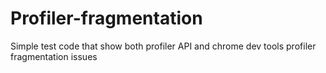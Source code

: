 # Profiler-fragmentation
Simple test code that show both profiler API and chrome dev tools profiler fragmentation issues 
